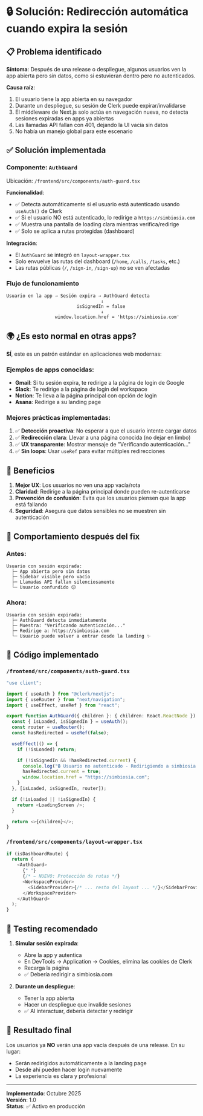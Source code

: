 # 🔒 Solución: Redirección automática cuando expira la sesión

## 📋 Problema identificado

**Síntoma**: Después de una release o despliegue, algunos usuarios ven la app abierta pero sin datos, como si estuvieran dentro pero no autenticados.

**Causa raíz**:

1. El usuario tiene la app abierta en su navegador
2. Durante un despliegue, su sesión de Clerk puede expirar/invalidarse
3. El middleware de Next.js solo actúa en navegación nueva, no detecta sesiones expiradas en apps ya abiertas
4. Las llamadas API fallan con 401, dejando la UI vacía sin datos
5. No había un manejo global para este escenario

## ✅ Solución implementada

### Componente: `AuthGuard`

Ubicación: `/frontend/src/components/auth-guard.tsx`

**Funcionalidad**:

- ✅ Detecta automáticamente si el usuario está autenticado usando `useAuth()` de Clerk
- ✅ Si el usuario NO está autenticado, lo redirige a `https://simbiosia.com`
- ✅ Muestra una pantalla de loading clara mientras verifica/redirige
- ✅ Solo se aplica a rutas protegidas (dashboard)

**Integración**:

- El `AuthGuard` se integró en `layout-wrapper.tsx`
- Solo envuelve las rutas del dashboard (`/home`, `/calls`, `/tasks`, etc.)
- Las rutas públicas (`/`, `/sign-in`, `/sign-up`) no se ven afectadas

### Flujo de funcionamiento

```
Usuario en la app → Sesión expira → AuthGuard detecta
                                   ↓
                          isSignedIn = false
                                   ↓
                  window.location.href = 'https://simbiosia.com'
```

## 🌍 ¿Es esto normal en otras apps?

**SÍ**, este es un patrón estándar en aplicaciones web modernas:

### Ejemplos de apps conocidas:

- **Gmail**: Si tu sesión expira, te redirige a la página de login de Google
- **Slack**: Te redirige a la página de login del workspace
- **Notion**: Te lleva a la página principal con opción de login
- **Asana**: Redirige a su landing page

### Mejores prácticas implementadas:

1. ✅ **Detección proactiva**: No esperar a que el usuario intente cargar datos
2. ✅ **Redirección clara**: Llevar a una página conocida (no dejar en limbo)
3. ✅ **UX transparente**: Mostrar mensaje de "Verificando autenticación..."
4. ✅ **Sin loops**: Usar `useRef` para evitar múltiples redirecciones

## 🚀 Beneficios

1. **Mejor UX**: Los usuarios no ven una app vacía/rota
2. **Claridad**: Redirige a la página principal donde pueden re-autenticarse
3. **Prevención de confusión**: Evita que los usuarios piensen que la app está fallando
4. **Seguridad**: Asegura que datos sensibles no se muestren sin autenticación

## 🔄 Comportamiento después del fix

### Antes:

```
Usuario con sesión expirada:
  ├─ App abierta pero sin datos
  ├─ Sidebar visible pero vacío
  ├─ Llamadas API fallan silenciosamente
  └─ Usuario confundido 😕
```

### Ahora:

```
Usuario con sesión expirada:
  ├─ AuthGuard detecta inmediatamente
  ├─ Muestra: "Verificando autenticación..."
  ├─ Redirige a: https://simbiosia.com
  └─ Usuario puede volver a entrar desde la landing ✨
```

## 📝 Código implementado

### `/frontend/src/components/auth-guard.tsx`

```typescript
"use client";

import { useAuth } from "@clerk/nextjs";
import { useRouter } from "next/navigation";
import { useEffect, useRef } from "react";

export function AuthGuard({ children }: { children: React.ReactNode }) {
  const { isLoaded, isSignedIn } = useAuth();
  const router = useRouter();
  const hasRedirected = useRef(false);

  useEffect(() => {
    if (!isLoaded) return;

    if (!isSignedIn && !hasRedirected.current) {
      console.log("🔒 Usuario no autenticado - Redirigiendo a simbiosia.com");
      hasRedirected.current = true;
      window.location.href = "https://simbiosia.com";
    }
  }, [isLoaded, isSignedIn, router]);

  if (!isLoaded || !isSignedIn) {
    return <LoadingScreen />;
  }

  return <>{children}</>;
}
```

### `/frontend/src/components/layout-wrapper.tsx`

```typescript
if (isDashboardRoute) {
  return (
    <AuthGuard>
      {" "}
      {/* ← NUEVO: Protección de rutas */}
      <WorkspaceProvider>
        <SidebarProvider>{/* ... resto del layout ... */}</SidebarProvider>
      </WorkspaceProvider>
    </AuthGuard>
  );
}
```

## 🧪 Testing recomendado

1. **Simular sesión expirada**:

   - Abre la app y autentica
   - En DevTools → Application → Cookies, elimina las cookies de Clerk
   - Recarga la página
   - ✅ Debería redirigir a simbiosia.com

2. **Durante un despliegue**:
   - Tener la app abierta
   - Hacer un despliegue que invalide sesiones
   - ✅ Al interactuar, debería detectar y redirigir

## 🎯 Resultado final

Los usuarios ya **NO** verán una app vacía después de una release. En su lugar:

- Serán redirigidos automáticamente a la landing page
- Desde ahí pueden hacer login nuevamente
- La experiencia es clara y profesional

---

**Implementado**: Octubre 2025  
**Versión**: 1.0  
**Status**: ✅ Activo en producción
